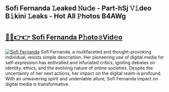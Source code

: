 ## Sofi Fernanda 𝙻eaked 𝙽u𝚍e - Part-hSj 𝚅𝚒deo B𝚒kini 𝙻eaks - Hot All 𝙿hotos B4AWg

# <h2><a href="http://ld1v6r.urlbe.top/?page=Sofi+Fernanda">🔗🔗👉👉 Sofi Fernanda P𝚑oto𝚜Vid𝚎o</a></h2>

[![Sofi Fernanda](https://i.imgur.com/eBuTRDB.gif)](http://ld1v6r.urlbe.top/?page=Sofi+Fernanda)
Sofi Fernanda, a multifaceted and thought-provoking individual, resists simple description. Her pioneering use of digital media for self-expression has enthralled and infuriated critics, igniting debates on identity, ethics, and the evolving nature of online societies. Despite the uncertainty of her next actions, her impact on the digital realm is profound. With an unwavering spirit and undeniable allure, Sofi Fernanda impact on digital media is transformative.

